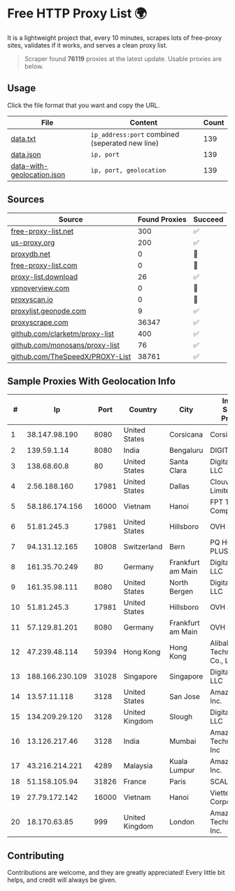 
# Free HTTP Proxy List 🌍

It is a lightweight project that, every 10 minutes, scrapes lots of free-proxy sites, validates if it works, and serves a clean proxy list.


> Scraper found **76119** proxies at the latest update. Usable proxies are below.

## Usage

Click the file format that you want and copy the URL.


|File|Content|Count|
|----|-------|-----|
|[data.txt](https://raw.githubusercontent.com/themiralay/Proxy-List-World/master/data.txt)|`ip_address:port` combined (seperated new line)|139|
|[data.json](https://raw.githubusercontent.com/themiralay/Proxy-List-World/master/data.json)|`ip, port`|139|
|[data-with-geolocation.json](https://raw.githubusercontent.com/themiralay/Proxy-List-World/master/data-with-geolocation.json)|`ip, port, geolocation`|139|

## Sources

|Source|Found Proxies|Succeed|
|------|-------------|-------|
|[free-proxy-list.net](https://free-proxy-list.net)|300|✅|
|[us-proxy.org](https://www.us-proxy.org)|200|✅|
|[proxydb.net](http://proxydb.net)|0|🚫|
|[free-proxy-list.com](https://free-proxy-list.com/?page=&port=&type%5B%5D=http&type%5B%5D=https&up_time=0&search=Search)|0|🚫|
|[proxy-list.download](https://www.proxy-list.download/HTTP)|26|✅|
|[vpnoverview.com](https://vpnoverview.com/privacy/anonymous-browsing/free-proxy-servers)|0|🚫|
|[proxyscan.io](https://www.proxyscan.io)|0|🚫|
|[proxylist.geonode.com](https://proxylist.geonode.com/api/proxy-list?limit=300&page=1&sort_by=lastChecked&sort_type=desc&protocols=http,https)|9|✅|
|[proxyscrape.com](https://api.proxyscrape.com/v2/?request=displayproxies&protocol=http&timeout=10000&country=all&ssl=all&anonymity=all)|36347|✅|
|[github.com/clarketm/proxy-list](https://raw.githubusercontent.com/clarketm/proxy-list/master/proxy-list-raw.txt)|400|✅|
|[github.com/monosans/proxy-list](https://raw.githubusercontent.com/monosans/proxy-list/main/proxies/http.txt)|76|✅|
|[github.com/TheSpeedX/PROXY-List](https://raw.githubusercontent.com/TheSpeedX/PROXY-List/master/http.txt)|38761|✅|


## Sample Proxies With Geolocation Info

|#|Ip|Port|Country|City|Internet Service Provider|
|-|--|----|-------|----|-------------------------|
|1|38.147.98.190|8080|United States|Corsicana|Corsicana ISD|
|2|139.59.1.14|8080|India|Bengaluru|DIGITALOCEAN|
|3|138.68.60.8|80|United States|Santa Clara|DigitalOcean, LLC|
|4|2.56.188.160|17981|United States|Dallas|Clouvider Limited|
|5|58.186.174.156|16000|Vietnam|Hanoi|FPT Telecom Company|
|6|51.81.245.3|17981|United States|Hillsboro|OVH SAS|
|7|94.131.12.165|10808|Switzerland|Bern|PQ HOSTING PLUS S.R.L.|
|8|161.35.70.249|80|Germany|Frankfurt am Main|DigitalOcean, LLC|
|9|161.35.98.111|8080|United States|North Bergen|DigitalOcean, LLC|
|10|51.81.245.3|17981|United States|Hillsboro|OVH SAS|
|11|57.129.81.201|8080|Germany|Frankfurt am Main|OVH SAS|
|12|47.239.48.114|59394|Hong Kong|Hong Kong|Alibaba (US) Technology Co., Ltd.|
|13|188.166.230.109|31028|Singapore|Singapore|DigitalOcean, LLC|
|14|13.57.11.118|3128|United States|San Jose|Amazon.com, Inc.|
|15|134.209.29.120|3128|United Kingdom|Slough|DigitalOcean, LLC|
|16|13.126.217.46|3128|India|Mumbai|Amazon Technologies Inc|
|17|43.216.214.221|4289|Malaysia|Kuala Lumpur|Amazon.com, Inc.|
|18|51.158.105.94|31826|France|Paris|SCALEWAY|
|19|27.79.172.142|16000|Vietnam|Hanoi|Viettel Corporation|
|20|18.170.63.85|999|United Kingdom|London|Amazon Technologies Inc.|



## Contributing

Contributions are welcome, and they are greatly appreciated! Every
little bit helps, and credit will always be given.

